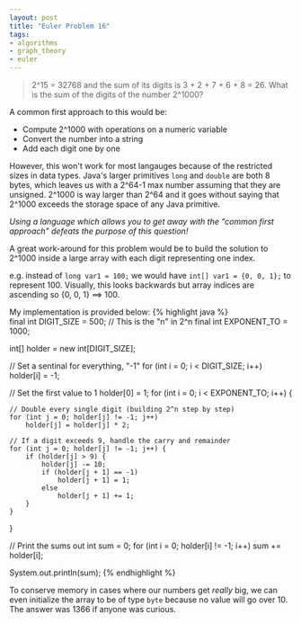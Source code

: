 ```yaml
---
layout: post
title: "Euler Problem 16"
tags:
- algorithms
- graph_theory
- euler
---
```


> 2^15 = 32768 and the sum of its digits is 3 + 2 + 7 + 6 + 8 = 26. What is the sum of the digits of the number 2^1000?

A common first approach to this would be:

- Compute 2^1000 with operations on a numeric variable
- Convert the number into a string
- Add each digit one by one

However, this won't work for most langauges because of the restricted sizes in data types. Java's larger primitives `long` and `double` are both 8 bytes, which leaves us with a 2^64-1 max number assuming that they are unsigned. 2^1000 is way larger than 2^64 and it goes without saying that 2^1000 exceeds the storage space of any Java primitive.

*Using a language which allows you to get away with the "common first approach" defeats the purpose of this question!*

A great work-around for this problem would be to build the solution to 2^1000 inside a large array with each digit representing one index.

e.g. instead of `long var1 = 100;` we would have `int[] var1 = {0, 0, 1};` to represent 100. Visually, this looks backwards but array indices are ascending so {0, 0, 1} ==> 100.

My implementation is provided below:
{% highlight java %}	
final int DIGIT_SIZE = 500;
// This is the "n" in 2^n
final int EXPONENT_TO = 1000; 

int[] holder = new int[DIGIT_SIZE];

// Set a sentinal for everything, "-1"
for (int i = 0; i < DIGIT_SIZE; i++)
    holder[i] = -1;

// Set the first value to 1
holder[0] = 1;
for (int i = 0; i < EXPONENT_TO; i++) { 
			
    // Double every single digit (building 2^n step by step)
    for (int j = 0; holder[j] != -1; j++) 				
        holder[j] = holder[j] * 2; 
			 			     
    // If a digit exceeds 9, handle the carry and remainder
    for (int j = 0; holder[j] != -1; j++) { 				
        if (holder[j] > 9) {
            holder[j] -= 10;
            if (holder[j + 1] == -1) 
                holder[j + 1] = 1;
            else 
                holder[j + 1] += 1;
        }
    }
}

// Print the sums out
int sum = 0;
for (int i = 0; holder[i] != -1; i++)
    sum += holder[i];

System.out.println(sum);
{% endhighlight %}

To conserve memory in cases where our numbers get *really* big, we can even initialize the array to be of type `byte` because no value will go over 10. The answer was 1366 if anyone was curious.
